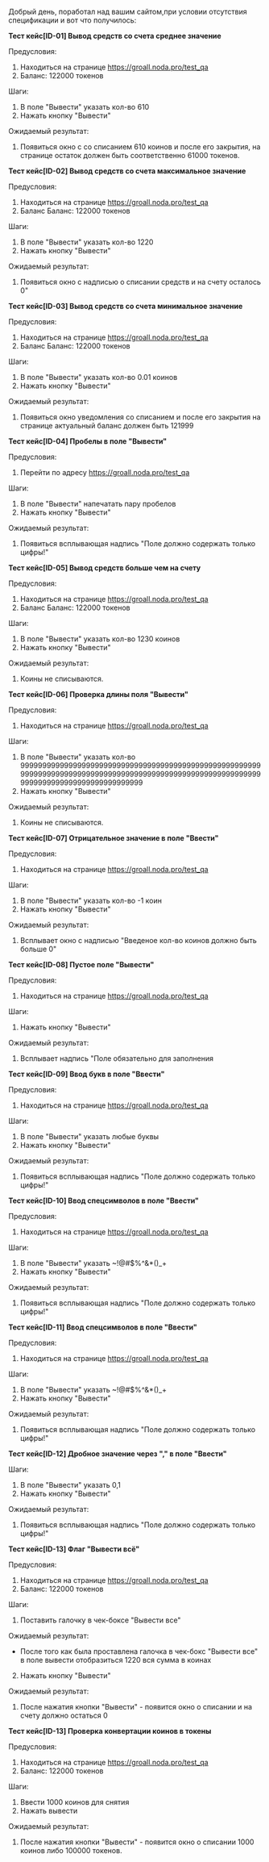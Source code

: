 Добрый день, поработал над вашим сайтом,при условии отсутствия спецификации и вот что получилось:

**Тест кейс[ID-01] Вывод средств со счета среднее значение**

Предусловия:
1. Находиться на странице https://groall.noda.pro/test_qa
2. Баланс: 122000 токенов

Шаги:
1. В поле "Вывести" указать кол-во 610
2. Нажать кнопку "Вывести"

Ожидаемый результат:
1. Появиться окно с со списанием 610 коинов и после его закрытия, на странице остаток должен быть соответственно 61000 токенов.

**Тест кейс[ID-02] Вывод средств со счета максимальное значение**

Предусловия:
1. Находиться на странице https://groall.noda.pro/test_qa
2. Баланс Баланс: 122000 токенов

Шаги:
1. В поле "Вывести" указать кол-во 1220
2. Нажать кнопку "Вывести"

Ожидаемый результат:
1. Появиться окно с надписью о списании средств и на счету осталось 0"

**Тест кейс[ID-03] Вывод средств со счета минимальное значение**

Предусловия:
1. Находиться на странице https://groall.noda.pro/test_qa
2. Баланс Баланс: 122000 токенов

Шаги:
1. В поле "Вывести" указать кол-во 0.01 коинов
2. Нажать кнопку "Вывести"

Ожидаемый результат:
1. Появиться окно уведомления со  списанием и после его закрытия на странице актуальный баланс должен быть 121999

**Тест кейс[ID-04] Пробелы в поле "Вывести"**

Предусловия:
1.  Перейти по адресу https://groall.noda.pro/test_qa

Шаги:
1. В поле "Вывести" напечатать пару пробелов
2. Нажать кнопку "Вывести"

Ожидаемый результат:
1. Появиться всплывающая надпись "Поле должно содержать только цифры!"

**Тест кейс[ID-05] Вывод средств больше чем на счету**

Предусловия:
1. Находиться на странице https://groall.noda.pro/test_qa
2. Баланс Баланс: 122000 токенов

Шаги:
1. В поле "Вывести" указать кол-во 1230 коинов
2. Нажать кнопку "Вывести"

Ожидаемый результат:
1. Коины не списываются.

**Тест кейс[ID-06] Проверка длины поля "Вывести"**

Предусловия:
1. Находиться на странице https://groall.noda.pro/test_qa

Шаги:
1. В поле "Вывести" указать кол-во 999999999999999999999999999999999999999999999999999999999999999999999999999999999999999999999999999999999999999999999999999999999999999999
2. Нажать кнопку "Вывести"

Ожидаемый результат:
1. Коины не списываются.

**Тест кейс[ID-07] Отрицательное значение в поле "Ввести"**

Предусловия:
1. Находиться на странице https://groall.noda.pro/test_qa

Шаги:
1. В поле "Вывести" указать кол-во -1 коин
2. Нажать кнопку "Вывести"

Ожидаемый результат:
1. Всплывает окно с надписью "Введеное кол-во коинов должно быть больше 0"

**Тест кейс[ID-08] Пустое поле "Вывести"**

Предусловия:
1. Находиться на странице https://groall.noda.pro/test_qa

Шаги:
1. Нажать кнопку "Вывести"

Ожидаемый результат:
1. Всплывает надпись "Поле обязательно для заполнения

**Тест кейс[ID-09] Ввод букв в поле "Ввести"**

Предусловия:
1. Находиться на странице https://groall.noda.pro/test_qa

Шаги:
1. В поле "Вывести" указать любые буквы
2. Нажать кнопку "Вывести"

Ожидаемый результат:
1. Появиться всплывающая надпись "Поле должно содержать только цифры!"

**Тест кейс[ID-10] Ввод спецсимволов в поле "Ввести"**

Предусловия:
1. Находиться на странице https://groall.noda.pro/test_qa

Шаги:
1. В поле "Вывести" указать ~!@#$%^&*()_+
2. Нажать кнопку "Вывести"

Ожидаемый результат:
1. Появиться всплывающая надпись "Поле должно содержать только цифры!"

**Тест кейс[ID-11] Ввод спецсимволов в поле "Ввести"**

Предусловия:
1. Находиться на странице https://groall.noda.pro/test_qa

Шаги:
1. В поле "Вывести" указать ~!@#$%^&*()_+
2. Нажать кнопку "Вывести"

Ожидаемый результат:
1. Появиться всплывающая надпись "Поле должно содержать только цифры!"

**Тест кейс[ID-12] Дробное значение через "," в поле "Ввести"**

Шаги:
1. В поле "Вывести" указать 0,1
2. Нажать кнопку "Вывести"

Ожидаемый результат:
1. Появиться всплывающая надпись "Поле должно содержать только цифры!"

**Тест кейс[ID-13] Флаг "Вывести всё"**

Предусловия:
1.  Находиться на странице https://groall.noda.pro/test_qa
2. Баланс: 122000 токенов


Шаги:
1. Поставить галочку в чек-боксе "Вывести все"

Ожидаемый результат:
- После того как была проставлена галочка в чек-бокс "Вывести все" в поле вывести отобразиться 1220 вся сумма в коинах

2. Нажать кнопку "Вывести"

Ожидаемый результат:
1. После нажатия кнопки "Вывести" - появится окно о списании и на счету должно остаться 0

**Тест кейс[ID-13] Проверка конвертации коинов в токены**

Предусловия:
1.  Находиться на странице https://groall.noda.pro/test_qa
2. Баланс: 122000 токенов


Шаги:
1. Ввести 1000 коинов для снятия
2. Нажать вывести


Ожидаемый результат:
1. После нажатия кнопки "Вывести" - появится окно о списании 1000 коинов либо 100000 токенов.
